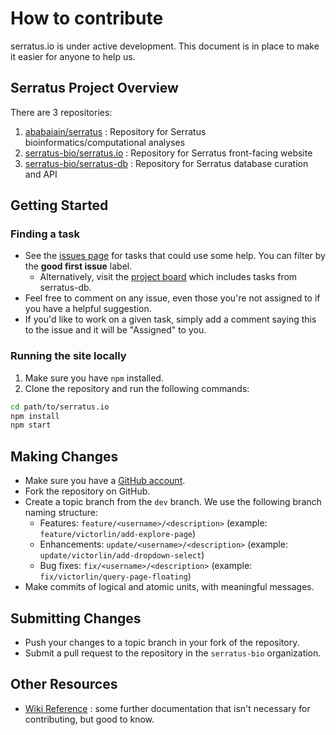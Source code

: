 # How to contribute

serratus.io is under active development. This document is in place to make it easier for anyone to help us.

## Serratus Project Overview

There are 3 repositories:

1. [ababaiain/serratus](https://github.com/ababaiain/serratus) : Repository for Serratus bioinformatics/computational analyses
2. [serratus-bio/serratus.io](https://github.com/serratus-bio/serratus.io) : Repository for Serratus front-facing website
3. [serratus-bio/serratus-db](https://github.com/serratus-bio/serratus-db) : Repository for Serratus database curation and API

## Getting Started

### Finding a task

- See the [issues page](https://github.com/serratus-bio/serratus.io/issues) for tasks that could use some help. You can filter by the **good first issue** label.
    - Alternatively, visit the [project board](https://github.com/orgs/serratus-bio/projects/1?fullscreen=true) which includes tasks from serratus-db.
- Feel free to comment on any issue, even those you're not assigned to if you have a helpful suggestion.
- If you'd like to work on a given task, simply add a comment saying this to the issue and it will be "Assigned" to you.

### Running the site locally

1. Make sure you have `npm` installed.
2. Clone the repository and run the following commands:

```sh
cd path/to/serratus.io
npm install
npm start
```

## Making Changes

- Make sure you have a [GitHub account](https://github.com/join).
- Fork the repository on GitHub.
- Create a topic branch from the `dev` branch. We use the following branch naming structure:
    - Features: `feature/<username>/<description>` (example: `feature/victorlin/add-explore-page`)
    - Enhancements: `update/<username>/<description>` (example: `update/victorlin/add-dropdown-select`)
    - Bug fixes: `fix/<username>/<description>` (example: `fix/victorlin/query-page-floating`)
- Make commits of logical and atomic units, with meaningful messages.

## Submitting Changes

- Push your changes to a topic branch in your fork of the repository.
- Submit a pull request to the repository in the `serratus-bio` organization.

## Other Resources

- [Wiki Reference](https://github.com/serratus-bio/serratus.io/wiki) : some further documentation that isn't necessary for contributing, but good to know.
